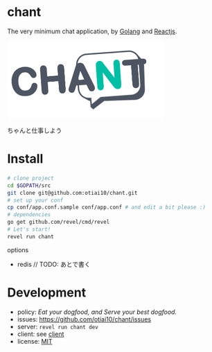chant
========

The very minimum chat application, by [Golang](http://golang.org/) and [Reactjs](https://facebook.github.io/react/).

![](/public/img/title.png)

ちゃんと仕事しよう

Install
========

```sh
# clone project
cd $GOPATH/src
git clone git@github.com:otiai10/chant.git
# set up your conf
cp conf/app.conf.sample conf/app.conf # and edit a bit please :)
# dependencies
go get github.com/revel/cmd/revel
# Let's start!
revel run chant
```

options

- redis // TODO: あとで書く


Development
===========

- policy: _Eat your dogfood, and Serve your best dogfood._
- issues: https://github.com/otiai10/chant/issues
- server: `revel run chant dev`
- client: see [client](https://github.com/otiai10/chant/tree/master/client)
- license: [MIT](https://github.com/otiai10/chant/blob/master/LICENSE)

